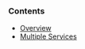 <!-- usedin: [ _legacy_docker/deployment/multi-tenancy.md, _maestro/Deployment/multi-tenancy.md, _node/deployment/multi-tenancy.md, _rails/deployment/multi-tenancy.md, _skycap/deployment/multi-tenancy.md] -->


### Contents

*   [Overview](#overview)
*   [Multiple Services](#multi-services)

